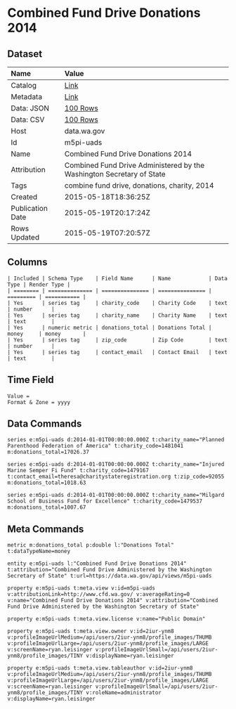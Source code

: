 # Combined Fund Drive Donations 2014

## Dataset

| Name | Value |
| :--- | :---- |
| Catalog | [Link](https://catalog.data.gov/dataset/combined-fund-drive-donations-2014) |
| Metadata | [Link](https://data.wa.gov/api/views/m5pi-uads) |
| Data: JSON | [100 Rows](https://data.wa.gov/api/views/m5pi-uads/rows.json?max_rows=100) |
| Data: CSV | [100 Rows](https://data.wa.gov/api/views/m5pi-uads/rows.csv?max_rows=100) |
| Host | data.wa.gov |
| Id | m5pi-uads |
| Name | Combined Fund Drive Donations 2014 |
| Attribution | Combined Fund Drive Administered by the Washington Secretary of State |
| Tags | combine fund drive, donations, charity, 2014 |
| Created | 2015-05-18T18:36:25Z |
| Publication Date | 2015-05-19T20:17:24Z |
| Rows Updated | 2015-05-19T07:20:57Z |

## Columns

```ls
| Included | Schema Type    | Field Name      | Name            | Data Type | Render Type |
| ======== | ============== | =============== | =============== | ========= | =========== |
| Yes      | series tag     | charity_code    | Charity Code    | text      | number      |
| Yes      | series tag     | charity_name    | Charity Name    | text      | text        |
| Yes      | numeric metric | donations_total | Donations Total | money     | money       |
| Yes      | series tag     | zip_code        | Zip Code        | text      | number      |
| Yes      | series tag     | contact_email   | Contact Email   | text      | text        |
```

## Time Field

```ls
Value = 
Format & Zone = yyyy
```

## Data Commands

```ls
series e:m5pi-uads d:2014-01-01T00:00:00.000Z t:charity_name="Planned Parenthood Federation of America" t:charity_code=1481041 m:donations_total=17026.37

series e:m5pi-uads d:2014-01-01T00:00:00.000Z t:charity_name="Injured Marine Semper Fi Fund" t:charity_code=1479167 t:contact_email=theresa@charitystateregistration.org t:zip_code=92055 m:donations_total=1018.63

series e:m5pi-uads d:2014-01-01T00:00:00.000Z t:charity_name="Milgard School of Business Fund for Excellence" t:charity_code=1479537 m:donations_total=1007.67
```

## Meta Commands

```ls
metric m:donations_total p:double l:"Donations Total" t:dataTypeName=money

entity e:m5pi-uads l:"Combined Fund Drive Donations 2014" t:attribution="Combined Fund Drive Administered by the Washington Secretary of State" t:url=https://data.wa.gov/api/views/m5pi-uads

property e:m5pi-uads t:meta.view v:id=m5pi-uads v:attributionLink=http://www.cfd.wa.gov/ v:averageRating=0 v:name="Combined Fund Drive Donations 2014" v:attribution="Combined Fund Drive Administered by the Washington Secretary of State"

property e:m5pi-uads t:meta.view.license v:name="Public Domain"

property e:m5pi-uads t:meta.view.owner v:id=2iur-ynm8 v:profileImageUrlMedium=/api/users/2iur-ynm8/profile_images/THUMB v:profileImageUrlLarge=/api/users/2iur-ynm8/profile_images/LARGE v:screenName=ryan.leisinger v:profileImageUrlSmall=/api/users/2iur-ynm8/profile_images/TINY v:displayName=ryan.leisinger

property e:m5pi-uads t:meta.view.tableauthor v:id=2iur-ynm8 v:profileImageUrlMedium=/api/users/2iur-ynm8/profile_images/THUMB v:profileImageUrlLarge=/api/users/2iur-ynm8/profile_images/LARGE v:screenName=ryan.leisinger v:profileImageUrlSmall=/api/users/2iur-ynm8/profile_images/TINY v:roleName=administrator v:displayName=ryan.leisinger
```